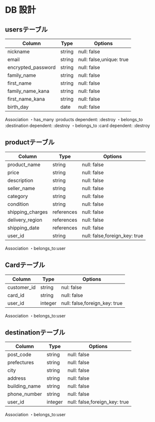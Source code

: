 # DB 設計



## usersテーブル 

| Column            | Type   | Options                  |
|-------------------|--------|------------------------- |
| nickname          |	string | null: false              |  
| email             | string | null: false,unique: true |  
| encrypted_password|	string | null: false              |  
| family_name       |	string | null: false              |  
| first_name        |	string | null: false              |  
| family_name_kana  |	string | null: false              |  
| first_name_kana   |	string | null: false              |  
| birth_day	        | date   | null: false              |  

Association
・has_many :products dependent: :destroy
・belongs_to :destination dependent: :destroy
・belongs_to :card dependent: :destroy




## productテーブル  

| Column           | Type       | Options     |  
|------------------|------------|------------ |  
| product_name     | string     | null: false |  
| price            | string     | null: false |  
| description      | string     | null: false |  
| seller_name      | string     | null: false |  
| category         | string     | null: false |  
| condition        | string     | null: false |  
| shipping_charges | references | null: false |  
| delivery_region  | references | null: false |  
| shipping_date    | references | null: false |  
| user_id          | string     | null: false,foreign_key: true |  

Association
・belongs_to:user




## Cardテーブル  

| Column      | Type    | Options                       |  
|-------------|---------|------------------------------ |  
| customer_id | string  | nul: false                    |  
| card_id     | string  | null: false                   |  
| user_id     | integer | null: false,foreign_key: true |  

Association
・belongs_to:user




## destinationテーブル  

| Column        | Type    | Options                      |  
|---------------|-------- |----------------------------- |  
| post_code     | string  | null: false                  |  
| prefectures   | string  | null: false                  |  
| city          | string  | null: false                  |  
| address       | string  | null: false                  |  
| building_name | string  | null: false                  |  
| phone_number  | string  | null: false                  |  
| user_id       | integer | null: false,foreign_key: true|  

Association
・belongs_to:user